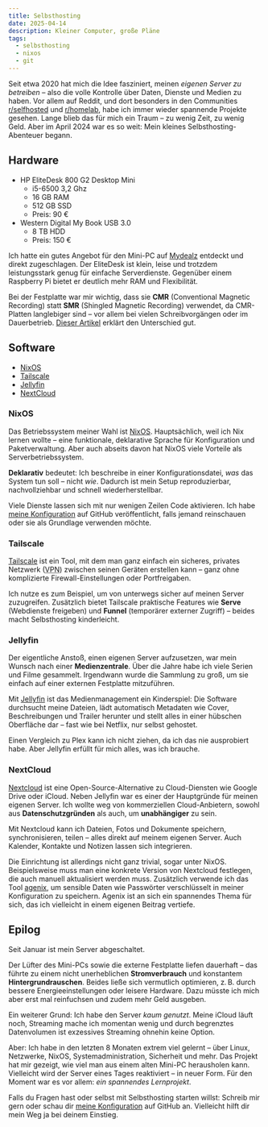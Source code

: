 ```yaml
---
title: Selbsthosting
date: 2025-04-14
description: Kleiner Computer, große Pläne
tags:
  - selbsthosting
  - nixos
  - git
---
```


Seit etwa 2020 hat mich die Idee fasziniert, meinen _eigenen Server zu betreiben_ – also die volle Kontrolle über Daten, Dienste und Medien zu haben. Vor allem auf Reddit, und dort besonders in den Communities [r/selfhosted](https://www.reddit.com/r/selfhosted) und [r/homelab](https://www.reddit.com/r/homelab), habe ich immer wieder spannende Projekte gesehen. Lange blieb das für mich ein Traum – zu wenig Zeit, zu wenig Geld. Aber im April 2024 war es so weit: Mein kleines Selbsthosting-Abenteuer begann.

## Hardware

- HP EliteDesk 800 G2 Desktop Mini
  - i5-6500 3,2 Ghz
  - 16 GB RAM
  - 512 GB SSD
  - Preis: 90 €
- Western Digital My Book USB 3.0
  - 8 TB HDD
  - Preis: 150 €

Ich hatte ein gutes Angebot für den Mini-PC auf [Mydealz](https://www.mydealz.de/) entdeckt und direkt zugeschlagen. Der EliteDesk ist klein, leise und trotzdem leistungsstark genug für einfache Serverdienste. Gegenüber einem Raspberry Pi bietet er deutlich mehr RAM und Flexibilität.

Bei der Festplatte war mir wichtig, dass sie **CMR** (Conventional Magnetic Recording) statt **SMR** (Shingled Magnetic Recording) verwendet, da CMR-Platten langlebiger sind – vor allem bei vielen Schreibvorgängen oder im Dauerbetrieb. [Dieser Artikel](https://www.reichelt.de/magazin/ratgeber/smr-cmr-welche-festplatte-eignet-sich-am-besten-fuer-welchen-zweck/) erklärt den Unterschied gut.

## Software

- [NixOS](#nixos)
- [Tailscale](#tailscale)
- [Jellyfin](#jellyfin)
- [NextCloud](#nextcloud)

### NixOS

Das Betriebssystem meiner Wahl ist [NixOS](https://nixos.org/). Hauptsächlich, weil ich Nix lernen wollte – eine funktionale, deklarative Sprache für Konfiguration und Paketverwaltung. Aber auch abseits davon hat NixOS viele Vorteile als Serverbetriebssystem.

**Deklarativ** bedeutet: Ich beschreibe in einer Konfigurationsdatei, _was_ das System tun soll – nicht _wie_. Dadurch ist mein Setup reproduzierbar, nachvollziehbar und schnell wiederherstellbar.

Viele Dienste lassen sich mit nur wenigen Zeilen Code aktivieren. Ich habe [meine Konfiguration](https://github.com/jukremer/nix-config) auf GitHub veröffentlicht, falls jemand reinschauen oder sie als Grundlage verwenden möchte.

### Tailscale

[Tailscale](https://tailscale.com/) ist ein Tool, mit dem man ganz einfach ein sicheres, privates Netzwerk (<abbr title="Virtual private network">VPN</abbr>) zwischen seinen Geräten erstellen kann – ganz ohne komplizierte Firewall-Einstellungen oder Portfreigaben.

Ich nutze es zum Beispiel, um von unterwegs sicher auf meinen Server zuzugreifen. Zusätzlich bietet Tailscale praktische Features wie **Serve** (Webdienste freigeben) und **Funnel** (temporärer externer Zugriff) – beides macht Selbsthosting kinderleicht.

### Jellyfin

Der eigentliche Anstoß, einen eigenen Server aufzusetzen, war mein Wunsch nach einer **Medienzentrale**. Über die Jahre habe ich viele Serien und Filme gesammelt. Irgendwann wurde die Sammlung zu groß, um sie einfach auf einer externen Festplatte mitzuführen.

Mit [Jellyfin](https://jellyfin.org/) ist das Medienmanagement ein Kinderspiel: Die Software durchsucht meine Dateien, lädt automatisch Metadaten wie Cover, Beschreibungen und Trailer herunter und stellt alles in einer hübschen Oberfläche dar – fast wie bei Netflix, nur selbst gehostet.

Einen Vergleich zu Plex kann ich nicht ziehen, da ich das nie ausprobiert habe. Aber Jellyfin erfüllt für mich alles, was ich brauche.

### NextCloud

[Nextcloud](https://nextcloud.com/) ist eine Open-Source-Alternative zu Cloud-Diensten wie Google Drive oder iCloud. Neben Jellyfin war es einer der Hauptgründe für meinen eigenen Server. Ich wollte weg von kommerziellen Cloud-Anbietern, sowohl aus **Datenschutzgründen** als auch, um **unabhängiger** zu sein.

Mit Nextcloud kann ich Dateien, Fotos und Dokumente speichern, synchronisieren, teilen – alles direkt auf meinem eigenen Server. Auch Kalender, Kontakte und Notizen lassen sich integrieren.

Die Einrichtung ist allerdings nicht ganz trivial, sogar unter NixOS. Beispielsweise muss man eine konkrete Version von Nextcloud festlegen, die auch manuell aktualisiert werden muss. Zusätzlich verwende ich das Tool [agenix](https://github.com/ryantm/agenix), um sensible Daten wie Passwörter verschlüsselt in meiner Konfiguration zu speichern. Agenix ist an sich ein spannendes Thema für sich, das ich vielleicht in einem eigenen Beitrag vertiefe.

## Epilog

Seit Januar ist mein Server abgeschaltet.

Der Lüfter des Mini-PCs sowie die externe Festplatte liefen dauerhaft – das führte zu einem nicht unerheblichen **Stromverbrauch** und konstantem **Hintergrundrauschen**. Beides ließe sich vermutlich optimieren, z. B. durch bessere Energieeinstellungen oder leisere Hardware. Dazu müsste ich mich aber erst mal reinfuchsen und zudem mehr Geld ausgeben.

Ein weiterer Grund: Ich habe den Server _kaum genutzt_. Meine iCloud läuft noch, Streaming mache ich momentan wenig und durch begrenztes Datenvolumen ist exzessives Streaming ohnehin keine Option.

Aber: Ich habe in den letzten 8 Monaten extrem viel gelernt – über Linux, Netzwerke, NixOS, Systemadministration, Sicherheit und mehr. Das Projekt hat mir gezeigt, wie viel man aus einem alten Mini-PC herausholen kann. Vielleicht wird der Server eines Tages reaktiviert – in neuer Form. Für den Moment war es vor allem: _ein spannendes Lernprojekt_.

Falls du Fragen hast oder selbst mit Selbsthosting starten willst: Schreib mir gern oder schau dir [meine Konfiguration](https://github.com/jukremer/nix-config) auf GitHub an. Vielleicht hilft dir mein Weg ja bei deinem Einstieg.
